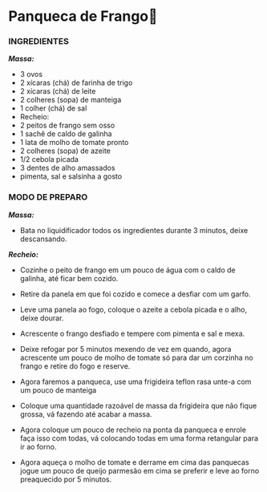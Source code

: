 # Panqueca de Frango:chicken:

### INGREDIENTES

_**Massa:**_

- 3 ovos
- 2 xícaras (chá) de farinha de trigo
- 2 xícaras (chá) de leite
- 2 colheres (sopa) de manteiga
- 1 colher (chá) de sal
- Recheio:
- 2 peitos de frango sem osso
- 1 sachê de caldo de galinha
- 1 lata de molho de tomate pronto
- 2 colheres (sopa) de azeite
- 1/2 cebola picada
- 3 dentes de alho amassados
- pimenta, sal e salsinha a gosto

### MODO DE PREPARO

_**Massa:**_

- Bata no liquidificador todos os ingredientes durante 3 minutos, deixe descansando.

_**Recheio:**_

- Cozinhe o peito de frango em um pouco de água com o caldo de galinha, até ficar bem cozido.

- Retire da panela em que foi cozido e comece a desfiar com um garfo.

- Leve uma panela ao fogo, coloque o azeite a cebola picada e o alho, deixe dourar. 
- Acrescente o frango desfiado e tempere com pimenta e sal e mexa.

- Deixe refogar por 5 minutos mexendo de vez em quando, agora acrescente um pouco de molho de tomate só para dar um corzinha no frango e retire do fogo e reserve.
- Agora faremos a panqueca, use uma frigideira teflon rasa unte-a com um pouco de manteiga
- Coloque uma quantidade razoável de massa da frigideira que não fique grossa, vá fazendo até acabar a massa.
- Agora coloque um pouco de recheio na ponta da panqueca e enrole faça isso com todas, vá colocando todas em uma forma retangular para ir ao forno.
- Agora aqueça o molho de tomate e derrame em cima das panquecas jogue um pouco de queijo parmesão em cima se preferir e leve ao forno preaquecido por 5 minutos.









